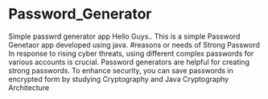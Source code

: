 # Password_Generator
Simple passwrd generator app
Hello Guys..
 This is a simple Password Genetaor app 
 developed using java.
 #reasons or needs of Strong Password
  In response to rising cyber threats, using different complex passwords for various accounts is crucial.
  Password generators are helpful for creating strong passwords. To enhance security, 
  you can save passwords in encrypted form by studying Cryptography and Java Cryptography Architecture
